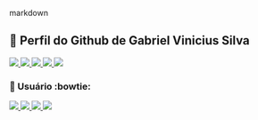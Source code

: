 markdown
## :small_orange_diamond: Perfil do Github de Gabriel Vinicius Silva 

<div>
  <a href="https://jacksonroberio.com.br" target="_blank">
    <!-- Seu link original -->
  </a>

  <a href="https://www.linkedin.com/in/gabriel-vinicius-silva" target="_blank">
    <img src="https://img.shields.io/badge/LinkedIn-0077B5?style=for-the-badge&logo=linkedin&logoColor=white" />
  </a>

  <a href="https://play.google.com/store/apps/developer?id=Gabriel+Vinicius+Silva" target="_blank">
    <img src="https://img.shields.io/badge/Google_Play-414141?style=for-the-badge&logo=google-play&logoColor=white" />
  </a>

  <a href="https://twitter.com/GabrielVinicius" target="_blank">
    <img src="https://img.shields.io/badge/Twitter-1DA1F2?style=for-the-badge&logo=twitter&logoColor=white" />
  </a>

  <a href="https://stackoverflow.com/users/11689865/gabriel-vinicius" target="_blank">
    <img src="https://img.shields.io/badge/Stack_Overflow-FE7A16?style=for-the-badge&logo=stack-overflow&logoColor=white" />
  </a>

  <a href="https://br.pinterest.com/gabriel-vinicius" target="_blank">
    <img src="https://img.shields.io/badge/Pinterest-%23E60023.svg?&style=for-the-badge&logo=Pinterest&logoColor=white" />
  </a>
</div>

### :small_orange_diamond: Usuário :bowtie:

<div>
  <a href="https://github.com/gabriel-vinicius-silva">
    <img src="https://img.shields.io/badge/Windows-0078D6?style=for-the-badge&logo=windows&logoColor=white" />
    <img src="https://img.shields.io/badge/Eclipse-2C2255?style=for-the-badge&logo=eclipse&logoColor=white" />
    <img src="https://img.shields.io/badge/Notepad++-98E59A.svg?style=for-the-badge&logo=notepad%2B%2B&logoColor=black" />
    <img src="https://img.shields.io/badge/Android_Studio-3DDC84?style=for-the-badge&logo=android-studio&logoColor=white" />
  </a>
</div>